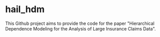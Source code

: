 # hail_hdm

This Github project aims to provide the code for the paper "Hierarchical Dependence Modeling for the Analysis of Large Insurance Claims Data".

